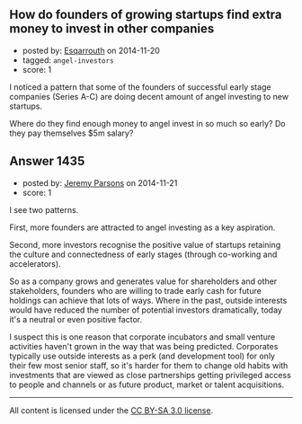 ## How do founders of growing startups find extra money to invest in other companies

- posted by: [Esqarrouth](https://stackexchange.com/users/3055586/esqarrouth) on 2014-11-20
- tagged: `angel-investors`
- score: 1

<p>I noticed a pattern that some of the founders of successful early stage companies (Series A-C) are doing decent amount of angel investing to new startups. </p>

<p>Where do they find enough money to angel invest in so much so early? Do they pay themselves $5m salary?</p>



## Answer 1435

- posted by: [Jeremy Parsons](https://stackexchange.com/users/497810/jeremy-parsons) on 2014-11-21
- score: 1

<p>I see two patterns. </p>

<p>First, more founders are attracted to angel investing as a key aspiration. </p>

<p>Second, more investors recognise the positive value of startups retaining the culture and connectedness of early stages (through co-working and accelerators).</p>

<p>So as a company grows and generates value for shareholders and other stakeholders, founders who are willing to trade early cash for future holdings can achieve that lots of ways. Where in the past, outside interests would have reduced the number of potential investors dramatically, today it's a neutral or even positive factor.</p>

<p>I suspect this is one reason that corporate incubators and small venture activities haven't grown in the way that was being predicted. Corporates typically use outside interests as a perk (and development tool) for only their few most senior staff, so it's harder for them to change old habits with investments that are viewed as close partnerships getting privileged access to people and channels or as future product, market or talent acquisitions.</p>




---

All content is licensed under the [CC BY-SA 3.0 license](https://creativecommons.org/licenses/by-sa/3.0/).

